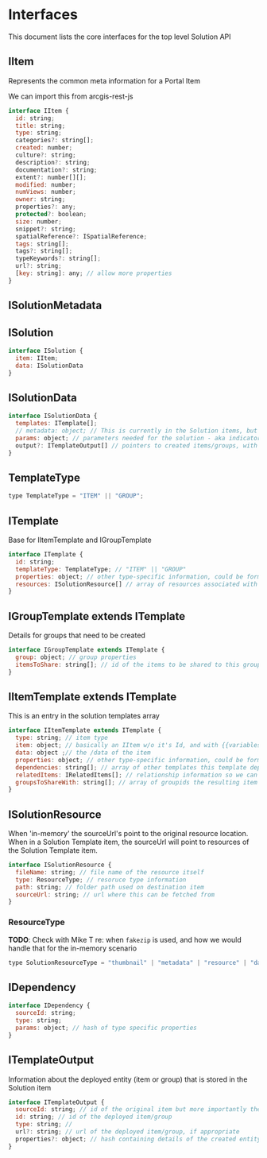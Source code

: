 # Interfaces
This document lists the core interfaces for the top level Solution API

## IItem
Represents the common meta information for a Portal Item

We can import this from  arcgis-rest-js

```js
interface IItem {
  id: string;
  title: string;
  type: string;
  categories?: string[];
  created: number;
  culture?: string;
  description?: string;
  documentation?: string;
  extent?: number[][];
  modified: number;
  numViews: number;
  owner: string;
  properties?: any;
  protected?: boolean;
  size: number;
  snippet?: string;
  spatialReference?: ISpatialReference;
  tags: string[];
  tags?: string[];
  typeKeywords?: string[];
  url?: string;
  [key: string]: any; // allow more properties
}
```

## ISolutionMetadata 

## ISolution

```js
interface ISolution {
  item: IItem;
  data: ISolutionData
}
```

## ISolutionData
```js
interface ISolutionData {
  templates: ITemplate[];
  // metadata: object; // This is currently in the Solution items, but does not seem to be used...
  params: object; // parameters needed for the solution - aka indicators
  output?: ITemplateOutput[] // pointers to created items/groups, with refs back to templates
}
```


## TemplateType
```js
type TemplateType = "ITEM" || "GROUP";
```

## ITemplate
Base for IItemTemplate and IGroupTemplate

```js
interface ITemplate {
  id: string; 
  templateType: TemplateType; // "ITEM" || "GROUP" 
  properties: object; // other type-specific information, could be form, layer schema etc
  resources: ISolutionResource[] // array of resources associated with this template
}
```

## IGroupTemplate extends ITemplate
Details for groups that need to be created
```js
interface IGroupTemplate extends ITemplate {
  group: object; // group properties
  itemsToShare: string[]; // id of the items to be shared to this group when they are created
}
```

## IItemTemplate extends ITemplate
This is an entry in the solution templates array
```js
interface IItemTemplate extends ITemplate {
  type: string; // item type
  item: object; // basically an IItem w/o it's Id, and with {{variables}} injected
  data: object ;// the /data of the item
  properties: object; // other type-specific information, could be form, layer schema etc
  dependencies: string[]; // array of other templates this template depends on
  relatedItems: IRelatedItems[]; // relationship information so we can re-connect during deployment
  groupsToShareWith: string[]; // array of groupids the resulting item should be shared to
}
```

## ISolutionResource

When 'in-memory' the sourceUrl's point to the original resource location. When in a Solution Template item, the sourceUrl will point to resources of the Solution Template item.

```js
interface ISolutionResource {
  fileName: string; // file name of the resource itself
  type: ResourceType; // resoruce type information
  path: string; // folder path used on destination item
  sourceUrl: string; // url where this can be fetched from
}
```

### ResourceType
**TODO**: Check with Mike T re: when `fakezip` is used, and how we would handle that for the in-memory scenario

```js
type SolutionResourceType = "thumbnail" | "metadata" | "resource" | "data" | "fakezip"
```


## IDependency

```js
interface IDependency {
  sourceId: string;
  type: string;
  params: object; // hash of type specific properties
}
```

## ITemplateOutput
Information about the deployed entity (item or group) that is stored in the Solution item
```js
interface ITemplateOutput {
  sourceId: string; // id of the original item but more importantly the id of the template this was created from
  id: string; // id of the deployed item/group
  type: string; // 
  url?: string; // url of the deployed item/group, if appropriate
  properties?: object; // hash containing details of the created entity. Will be stripped before storing in the Solution
}
```